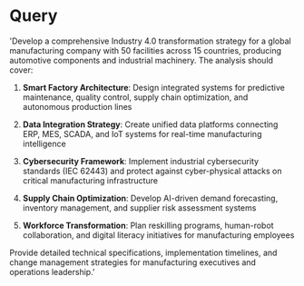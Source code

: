 # Query

'Develop a comprehensive Industry 4.0 transformation strategy for a global manufacturing company with 50 facilities across 15 countries, producing automotive components and industrial machinery. The analysis should cover:

1. **Smart Factory Architecture**: Design integrated systems for predictive maintenance, quality control, supply chain optimization, and autonomous production lines

2. **Data Integration Strategy**: Create unified data platforms connecting ERP, MES, SCADA, and IoT systems for real-time manufacturing intelligence

3. **Cybersecurity Framework**: Implement industrial cybersecurity standards (IEC 62443) and protect against cyber-physical attacks on critical manufacturing infrastructure

4. **Supply Chain Optimization**: Develop AI-driven demand forecasting, inventory management, and supplier risk assessment systems

5. **Workforce Transformation**: Plan reskilling programs, human-robot collaboration, and digital literacy initiatives for manufacturing employees

Provide detailed technical specifications, implementation timelines, and change management strategies for manufacturing executives and operations leadership.'
